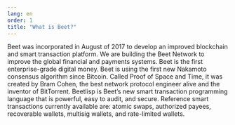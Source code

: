 ```yaml
---
lang: en
order: 1
title: "What is Beet?"
---
```


Beet was incorporated in August of 2017 to develop an improved blockchain and smart transaction platform. We are building the Beet Network to improve the global financial and payments systems. Beet is the first enterprise-grade digital money. Beet is using the first new Nakamoto consensus algorithm since Bitcoin. Called Proof of Space and Time, it was created by Bram Cohen, the best network protocol engineer alive and the inventor of BitTorrent. Beetlisp is Beet’s new smart transaction programming language that is powerful, easy to audit, and secure. Reference smart transactions currently available are: atomic swaps, authorized payees, recoverable wallets, multisig wallets, and rate-limited wallets.
